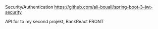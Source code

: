 Security/Authentication https://github.com/ali-bouali/spring-boot-3-jwt-security

API for to my second projekt, BankReact FRONT
